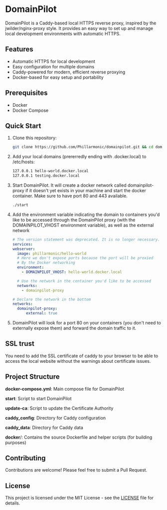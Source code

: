 # DomainPilot

DomainPilot is a Caddy-based local HTTPS reverse proxy, inspired by the jwilder/nginx-proxy style. It provides an easy way to set up and manage local development environments with automatic HTTPS.

## Features

- Automatic HTTPS for local development
- Easy configuration for multiple domains
- Caddy-powered for modern, efficient reverse proxying
- Docker-based for easy setup and portability

## Prerequisites

- Docker
- Docker Compose

## Quick Start

1. Clone this repository:
   
   ```bash
   git clone https://github.com/Phillarmonic/domainpilot.git && cd domainpilot
   ```

2. Add your local domains (prererredly ending with .docker.local) to /etc/hosts:
   
   ```bash
   127.0.0.1 hello-world.docker.local
   127.0.0.1 testing.docker.local
   ```

3. Start DomainPilot. It will create a docker network called domainpilot-proxy if it doesn't yet exists in your machine and start the docker container. Make sure to have port 80 and 443 available.
   
   ```bash
   ./start
   ```

4. Add the environment variable indicating the domain to containers you'd like to be accessed through the DomainPilot proxy (with the DOMAINPILOT_VHOST environment variable), as well as the external network
   
   ```yaml
   # The version statement was deprecated. It is no longer necessary.
   services:
   webserver:
     image: phillarmonic/hello-world
     # Here we don't expose ports because the port will be proxied
     # By the Docker networking
     environment:
       - DOMAINPILOT_VHOST: hello-world.docker.local
   
     # Use the network in the container you'd like to be accessed
     networks:
       - domainpilot-proxy
   
   # Declare the network in the bottom
   networks:
     domainpilot-proxy:
         external: true
   ```

5. DomainPilot will look for a port 80 on your containers (you don't need to externally expose them) and forward the domain traffic to it.

## SSL trust

You need to add the SSL certificate of caddy to your browser to be able to access the local website without the warnings about certificate issues.

## Project Structure

**docker-compose.yml**: Main compose file for DomainPilot

**start**: Script to start DomainPilot

**update-ca**: Script to update the Certificate Authority

**caddy_config**: Directory for Caddy configuration

**caddy_data**: Directory for Caddy data

**docker**/: Contains the source Dockerfile and helper scripts (for building purposes)

## Contributing

Contributions are welcome! Please feel free to submit a Pull Request.

## License

This project is licensed under the MIT License - see the [LICENSE](LICENSE) file for details.
